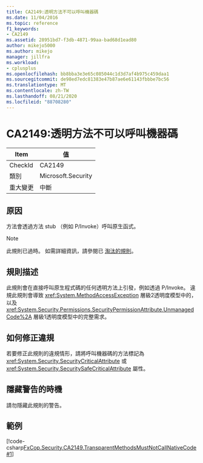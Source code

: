 ```yaml
---
title: CA2149:透明方法不可以呼叫機器碼
ms.date: 11/04/2016
ms.topic: reference
f1_keywords:
- CA2149
ms.assetid: 28951bd7-f3db-4871-99aa-bad68d1ead80
author: mikejo5000
ms.author: mikejo
manager: jillfra
ms.workload:
- cplusplus
ms.openlocfilehash: bb8bba3e3e65c085044c1d3d7af4b975c459daa1
ms.sourcegitcommit: de98ed7edc81383e47b87ae6e61143fbbbe7bc56
ms.translationtype: MT
ms.contentlocale: zh-TW
ms.lasthandoff: 08/21/2020
ms.locfileid: "88708280"
---
```

# <a name="ca2149-transparent-methods-must-not-call-into-native-code"></a>CA2149:透明方法不可以呼叫機器碼

|Item|值|
|-|-|
|CheckId|CA2149|
|類別|Microsoft.Security|
|重大變更|中斷|

## <a name="cause"></a>原因
方法會透過方法 stub （例如 P/Invoke）呼叫原生函式。

> [!NOTE]
> 此規則已過時。 如需詳細資訊，請參閱已 [淘汰的規則](fxcop-rule-port-status.md#deprecated-rules)。

## <a name="rule-description"></a>規則描述
此規則會在直接呼叫原生程式碼的任何透明方法上引發，例如透過 P/Invoke。 違規此規則會導致 <xref:System.MethodAccessException> 層級2透明度模型中的，以及 <xref:System.Security.Permissions.SecurityPermissionAttribute.UnmanagedCode%2A> 層級1透明度模型中的完整需求。

## <a name="how-to-fix-violations"></a>如何修正違規
若要修正此規則的違規情形，請將呼叫機器碼的方法標記為 <xref:System.Security.SecurityCriticalAttribute> 或 <xref:System.Security.SecuritySafeCriticalAttribute> 屬性。

## <a name="when-to-suppress-warnings"></a>隱藏警告的時機
請勿隱藏此規則的警告。

## <a name="example"></a>範例
[!code-csharp[FxCop.Security.CA2149.TransparentMethodsMustNotCallNativeCode#1](../code-quality/codesnippet/CSharp/ca2149-transparent-methods-must-not-call-into-native-code_1.cs)]
